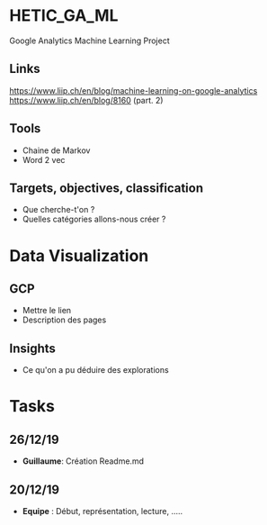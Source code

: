 # HETIC_GA_ML
Google Analytics Machine Learning Project

## Links
https://www.liip.ch/en/blog/machine-learning-on-google-analytics  
https://www.liip.ch/en/blog/8160 (part. 2)

## Tools
* Chaine de Markov
* Word 2 vec

## Targets, objectives, classification
* Que cherche-t'on ? 
* Quelles catégories allons-nous créer ?

# Data Visualization
## GCP
* Mettre le lien
* Description des pages

## Insights
* Ce qu'on a pu déduire des explorations

# Tasks
## 26/12/19
* **Guillaume**: Création Readme.md

## 20/12/19
* **Equipe** : Début, représentation, lecture, .....
